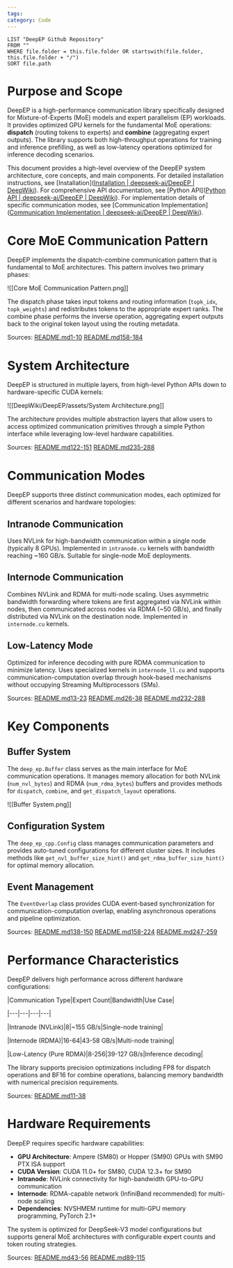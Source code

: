 ```yaml
---
tags:
category: Code
---
```

```dataview
LIST "DeepEP Github Repository"
FROM ""
WHERE file.folder = this.file.folder OR startswith(file.folder, this.file.folder + "/")
SORT file.path
```

# Purpose and Scope

DeepEP is a high-performance communication library specifically designed for Mixture-of-Experts (MoE) models and expert parallelism (EP) workloads. It provides optimized GPU kernels for the fundamental MoE operations: **dispatch** (routing tokens to experts) and **combine** (aggregating expert outputs). The library supports both high-throughput operations for training and inference prefilling, as well as low-latency operations optimized for inference decoding scenarios.

This document provides a high-level overview of the DeepEP system architecture, core concepts, and main components. For detailed installation instructions, see [Installation]([Installation | deepseek-ai/DeepEP | DeepWiki](https://deepwiki.com/deepseek-ai/DeepEP/2.1-installation)). For comprehensive API documentation, see [Python API]([Python API | deepseek-ai/DeepEP | DeepWiki](https://deepwiki.com/deepseek-ai/DeepEP/4-python-api)). For implementation details of specific communication modes, see [Communication Implementation]([Communication Implementation | deepseek-ai/DeepEP | DeepWiki](https://deepwiki.com/deepseek-ai/DeepEP/5-communication-implementation)).

# Core MoE Communication Pattern

DeepEP implements the dispatch-combine communication pattern that is fundamental to MoE architectures. This pattern involves two primary phases:

![[Core MoE Communication Pattern.png]]

The dispatch phase takes input tokens and routing information (`topk_idx`, `topk_weights`) and redistributes tokens to the appropriate expert ranks. The combine phase performs the inverse operation, aggregating expert outputs back to the original token layout using the routing metadata.

Sources: [README.md1-10]([https://github.com/deepseek-ai/DeepEP/blob/4b67064d/README.md#L1-L10](https://github.com/deepseek-ai/DeepEP/blob/4b67064d/README.md#L1-L10)) [README.md158-184]([https://github.com/deepseek-ai/DeepEP/blob/4b67064d/README.md#L158-L184](https://github.com/deepseek-ai/DeepEP/blob/4b67064d/README.md#L158-L184))

# System Architecture

DeepEP is structured in multiple layers, from high-level Python APIs down to hardware-specific CUDA kernels:

![[DeepWiki/DeepEP/assets/System Architecture.png]]

The architecture provides multiple abstraction layers that allow users to access optimized communication primitives through a simple Python interface while leveraging low-level hardware capabilities.

Sources: [README.md122-151]([https://github.com/deepseek-ai/DeepEP/blob/4b67064d/README.md#L122-L151](https://github.com/deepseek-ai/DeepEP/blob/4b67064d/README.md#L122-L151)) [README.md235-288]([https://github.com/deepseek-ai/DeepEP/blob/4b67064d/README.md#L235-L288](https://github.com/deepseek-ai/DeepEP/blob/4b67064d/README.md#L235-L288))

# Communication Modes

DeepEP supports three distinct communication modes, each optimized for different scenarios and hardware topologies:

## Intranode Communication

Uses NVLink for high-bandwidth communication within a single node (typically 8 GPUs). Implemented in `intranode.cu` kernels with bandwidth reaching ~160 GB/s. Suitable for single-node MoE deployments.

## Internode Communication

Combines NVLink and RDMA for multi-node scaling. Uses asymmetric bandwidth forwarding where tokens are first aggregated via NVLink within nodes, then communicated across nodes via RDMA (~50 GB/s), and finally distributed via NVLink on the destination node. Implemented in `internode.cu` kernels.

## Low-Latency Mode

Optimized for inference decoding with pure RDMA communication to minimize latency. Uses specialized kernels in `internode_ll.cu` and supports communication-computation overlap through hook-based mechanisms without occupying Streaming Multiprocessors (SMs).

Sources: [README.md13-23]([https://github.com/deepseek-ai/DeepEP/blob/4b67064d/README.md#L13-L23](https://github.com/deepseek-ai/DeepEP/blob/4b67064d/README.md#L13-L23)) [README.md26-38]([https://github.com/deepseek-ai/DeepEP/blob/4b67064d/README.md#L26-L38](https://github.com/deepseek-ai/DeepEP/blob/4b67064d/README.md#L26-L38)) [README.md232-288]([https://github.com/deepseek-ai/DeepEP/blob/4b67064d/README.md#L232-L288](https://github.com/deepseek-ai/DeepEP/blob/4b67064d/README.md#L232-L288))

# Key Components

## Buffer System

The `deep_ep.Buffer` class serves as the main interface for MoE communication operations. It manages memory allocation for both NVLink (`num_nvl_bytes`) and RDMA (`num_rdma_bytes`) buffers and provides methods for `dispatch`, `combine`, and `get_dispatch_layout` operations.

![[Buffer System.png]]

## Configuration System

The `deep_ep_cpp.Config` class manages communication parameters and provides auto-tuned configurations for different cluster sizes. It includes methods like `get_nvl_buffer_size_hint()` and `get_rdma_buffer_size_hint()` for optimal memory allocation.

## Event Management

The `EventOverlap` class provides CUDA event-based synchronization for communication-computation overlap, enabling asynchronous operations and pipeline optimization.

Sources: [README.md138-150]([https://github.com/deepseek-ai/DeepEP/blob/4b67064d/README.md#L138-L150](https://github.com/deepseek-ai/DeepEP/blob/4b67064d/README.md#L138-L150)) [README.md158-224]([https://github.com/deepseek-ai/DeepEP/blob/4b67064d/README.md#L158-L224](https://github.com/deepseek-ai/DeepEP/blob/4b67064d/README.md#L158-L224)) [README.md247-259]([https://github.com/deepseek-ai/DeepEP/blob/4b67064d/README.md#L247-L259](https://github.com/deepseek-ai/DeepEP/blob/4b67064d/README.md#L247-L259))

# Performance Characteristics

DeepEP delivers high performance across different hardware configurations:

|Communication Type|Expert Count|Bandwidth|Use Case|

|---|---|---|---|

|Intranode (NVLink)|8|~155 GB/s|Single-node training|

|Internode (RDMA)|16-64|43-58 GB/s|Multi-node training|

|Low-Latency (Pure RDMA)|8-256|39-127 GB/s|Inference decoding|

The library supports precision optimizations including FP8 for dispatch operations and BF16 for combine operations, balancing memory bandwidth with numerical precision requirements.

Sources: [README.md11-38]([https://github.com/deepseek-ai/DeepEP/blob/4b67064d/README.md#L11-L38](https://github.com/deepseek-ai/DeepEP/blob/4b67064d/README.md#L11-L38))

# Hardware Requirements

DeepEP requires specific hardware capabilities:

- **GPU Architecture**: Ampere (SM80) or Hopper (SM90) GPUs with SM90 PTX ISA support
- **CUDA Version**: CUDA 11.0+ for SM80, CUDA 12.3+ for SM90
- **Intranode**: NVLink connectivity for high-bandwidth GPU-to-GPU communication
- **Internode**: RDMA-capable network (InfiniBand recommended) for multi-node scaling
- **Dependencies**: NVSHMEM runtime for multi-GPU memory programming, PyTorch 2.1+

The system is optimized for DeepSeek-V3 model configurations but supports general MoE architectures with configurable expert counts and token routing strategies.

Sources: [README.md43-56]([https://github.com/deepseek-ai/DeepEP/blob/4b67064d/README.md#L43-L56](https://github.com/deepseek-ai/DeepEP/blob/4b67064d/README.md#L43-L56)) [README.md89-115]([https://github.com/deepseek-ai/DeepEP/blob/4b67064d/README.md#L89-L115](https://github.com/deepseek-ai/DeepEP/blob/4b67064d/README.md#L89-L115))
